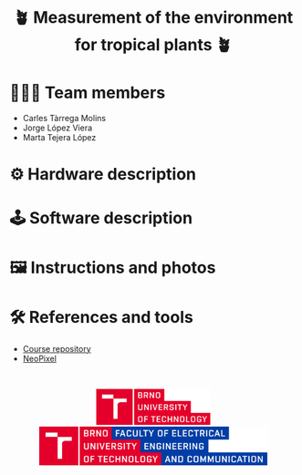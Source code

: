 <h1 align="center">
    🪴 Measurement of the environment for tropical plants 🪴
</h1>

# 🧑‍🧑‍🧒 Team members

- Carles Tàrrega Molins
- Jorge López Viera
- Marta Tejera López

# ⚙️ Hardware description

# 🕹️ Software description

# 🖼️ Instructions and photos

# 🛠️ References and tools

- [Course repository](https://github.com/tomas-fryza/esp-micropython)
- [NeoPixel](https://docs.micropython.org/en/latest/esp8266/tutorial/neopixel.html)

&nbsp;

<div align="center">
    <a href="https://www.vut.cz/en/">
        <img src="assets/but.png" width=200>
    </a>
    <a href="https://www.fekt.vut.cz/en/home">
        <img src="assets/feec.png" width=400>
    </a>
</div>
